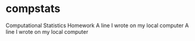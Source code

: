 # compstats
Computational Statistics Homework
A line I wrote on my local computer
A line I wrote on my local computer
